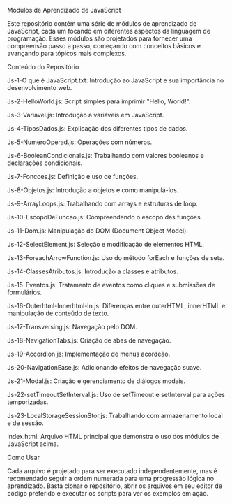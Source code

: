 Módulos de Aprendizado de JavaScript

Este repositório contém uma série de módulos de aprendizado de JavaScript, cada um focando em diferentes aspectos da linguagem de programação.
Esses módulos são projetados para fornecer uma compreensão passo a passo, começando com conceitos básicos e avançando para tópicos mais complexos.

Conteúdo do Repositório

Js-1-O que é JavaScript.txt: Introdução ao JavaScript e sua importância no desenvolvimento web.

Js-2-HelloWorld.js: Script simples para imprimir "Hello, World!".

Js-3-Variavel.js: Introdução a variáveis em JavaScript.

Js-4-TiposDados.js: Explicação dos diferentes tipos de dados.

Js-5-NumeroOperad.js: Operações com números.

Js-6-BooleanCondicionais.js: Trabalhando com valores booleanos e declarações condicionais.

Js-7-Foncoes.js: Definição e uso de funções.

Js-8-Objetos.js: Introdução a objetos e como manipulá-los.

Js-9-ArrayLoops.js: Trabalhando com arrays e estruturas de loop.

Js-10-EscopoDeFuncao.js: Compreendendo o escopo das funções.

Js-11-Dom.js: Manipulação do DOM (Document Object Model).

Js-12-SelectElement.js: Seleção e modificação de elementos HTML.

Js-13-ForeachArrowFunction.js: Uso do método forEach e funções de seta.

Js-14-ClassesAtributos.js: Introdução a classes e atributos.

Js-15-Eventos.js: Tratamento de eventos como cliques e submissões de formulários.

Js-16-Outerhtml-Innerhtml-In.js: Diferenças entre outerHTML, innerHTML e manipulação de conteúdo de texto.

Js-17-Transversing.js: Navegação pelo DOM.

Js-18-NavigationTabs.js: Criação de abas de navegação.

Js-19-Accordion.js: Implementação de menus acordeão.

Js-20-NavigationEase.js: Adicionando efeitos de navegação suave.

Js-21-Modal.js: Criação e gerenciamento de diálogos modais.

Js-22-setTimeoutSetInterval.js: Uso de setTimeout e setInterval para ações temporizadas.

Js-23-LocalStorageSessionStor.js: Trabalhando com armazenamento local e de sessão.

index.html: Arquivo HTML principal que demonstra o uso dos módulos de JavaScript acima.

Como Usar

Cada arquivo é projetado para ser executado independentemente, mas é recomendado seguir a ordem numerada para uma progressão lógica no aprendizado.
Basta clonar o repositório, abrir os arquivos em seu editor de código preferido e executar os scripts para ver os exemplos em ação.
